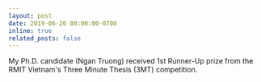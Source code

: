 ```yaml
---
layout: post
date: 2019-06-26 00:00:00-0700
inline: true
related_posts: false
---
```


My Ph.D. candidate (Ngan Truong) received 1st Runner-Up prize from the RMIT Vietnam's Three Minute Thesis (3MT) competition.